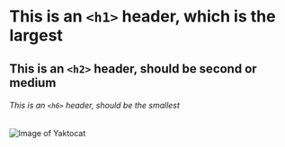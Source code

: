# This is an `<h1>` header, which is the largest
## This is an `<h2>` header, should be second or medium
###### This is an `<h6>` header, should be the smallest
![Image of Yaktocat](https://octodex.github.com/images/yaktocat.png)

